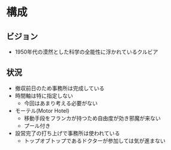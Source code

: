 # 構成

## ビジョン

- 1950年代の漠然とした科学の全能性に浮かれているクルビア

## 状況

- 撤収前日のため事務所は完成している
- 時間軸は特に指定しない
  - 今回はあまり考える必要がない
- モーテル(Motor Hotel)
  - 移動手段をフランカが持つため自由度が効き邪魔が来ない
  - プール付き
- 設営完了の打ち上げで事務所は使われている
  - トップオブトップであるドクターが参加しては気が進まない
